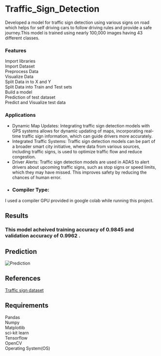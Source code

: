 # Traffic_Sign_Detection
Developed a model for traffic sign detection using various signs on road which helps for self driving cars to follow driving rules and provide a safe journey.This model is trained using nearly 100,000 images having 43 different classes.
### Features
Import  libraries                                                                                                                                                                                                           
Import Dataset                                                                                                                                                                                                              
Preprocess Data                                                                                                                                                                                                             
Visualize Data                                                                                                                                                                                                              
Split Data in to X and Y                                                                                                                                                                                                    
Split Data into Train and Test sets                                                                                                                                                                                         
Build a model                                                                                                                                                                                                               
Prediction of test dataset                                                                                                                                                                                                  
Predict and Visualize test data
### Applications
* Dynamic Map Updates: Integrating traffic sign detection models with GPS systems allows for dynamic updating of maps, incorporating real-time traffic sign information, which can guide drivers more accurately.
* Integrated Traffic Systems: Traffic sign detection models can be part of a broader smart city initiative, where data from various sources, including traffic signs, is used to optimize traffic flow and reduce congestion.
* Driver Alerts: Traffic sign detection models are used in ADAS to alert drivers about upcoming traffic signs, such as stop signs or speed limits, which they may have missed. This improves safety by reducing the chances of human error.
* ### Compiler Type:  
I used a compiler GPU provided in google colab while running this project.
## Results  
### This model acheived training accuracy of 0.9845 and validation accuracy of 0.9962 .
## Prediction
![Prediction](https://github.com/tejatanush/Traffic_Sign_Detection/blob/main/Traffic_sign_prediction.png)
## References  
[Traffic sign dataset](https://www.kaggle.com/datasets/meowmeowmeowmeowmeow/gtsrb-german-traffic-sign)
## Requirements  
Pandas  
Numpy  
Matplotlib  
sci-kit learn                                                                                                                                                                                                               
Tensorflow                                                                                                                                                                                                        
OpenCV                                                                                                                                                                                                                      
Operating System(OS)

